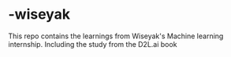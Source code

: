 # -wiseyak
This repo contains the learnings from Wiseyak's Machine learning internship. Including the study from the D2L.ai book
